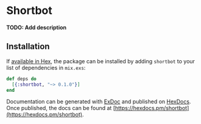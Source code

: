 # Shortbot

**TODO: Add description**

## Installation

If [available in Hex](https://hex.pm/docs/publish), the package can be installed
by adding `shortbot` to your list of dependencies in `mix.exs`:

```elixir
def deps do
  [{:shortbot, "~> 0.1.0"}]
end
```

Documentation can be generated with [ExDoc](https://github.com/elixir-lang/ex_doc)
and published on [HexDocs](https://hexdocs.pm). Once published, the docs can
be found at [https://hexdocs.pm/shortbot](https://hexdocs.pm/shortbot).

